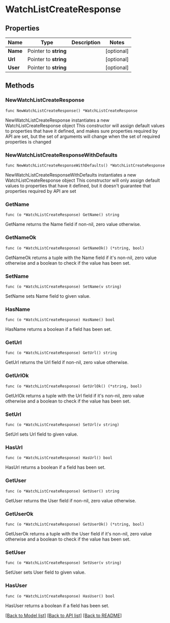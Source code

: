 # WatchListCreateResponse

## Properties

Name | Type | Description | Notes
------------ | ------------- | ------------- | -------------
**Name** | Pointer to **string** |  | [optional] 
**Url** | Pointer to **string** |  | [optional] 
**User** | Pointer to **string** |  | [optional] 

## Methods

### NewWatchListCreateResponse

`func NewWatchListCreateResponse() *WatchListCreateResponse`

NewWatchListCreateResponse instantiates a new WatchListCreateResponse object
This constructor will assign default values to properties that have it defined,
and makes sure properties required by API are set, but the set of arguments
will change when the set of required properties is changed

### NewWatchListCreateResponseWithDefaults

`func NewWatchListCreateResponseWithDefaults() *WatchListCreateResponse`

NewWatchListCreateResponseWithDefaults instantiates a new WatchListCreateResponse object
This constructor will only assign default values to properties that have it defined,
but it doesn't guarantee that properties required by API are set

### GetName

`func (o *WatchListCreateResponse) GetName() string`

GetName returns the Name field if non-nil, zero value otherwise.

### GetNameOk

`func (o *WatchListCreateResponse) GetNameOk() (*string, bool)`

GetNameOk returns a tuple with the Name field if it's non-nil, zero value otherwise
and a boolean to check if the value has been set.

### SetName

`func (o *WatchListCreateResponse) SetName(v string)`

SetName sets Name field to given value.

### HasName

`func (o *WatchListCreateResponse) HasName() bool`

HasName returns a boolean if a field has been set.

### GetUrl

`func (o *WatchListCreateResponse) GetUrl() string`

GetUrl returns the Url field if non-nil, zero value otherwise.

### GetUrlOk

`func (o *WatchListCreateResponse) GetUrlOk() (*string, bool)`

GetUrlOk returns a tuple with the Url field if it's non-nil, zero value otherwise
and a boolean to check if the value has been set.

### SetUrl

`func (o *WatchListCreateResponse) SetUrl(v string)`

SetUrl sets Url field to given value.

### HasUrl

`func (o *WatchListCreateResponse) HasUrl() bool`

HasUrl returns a boolean if a field has been set.

### GetUser

`func (o *WatchListCreateResponse) GetUser() string`

GetUser returns the User field if non-nil, zero value otherwise.

### GetUserOk

`func (o *WatchListCreateResponse) GetUserOk() (*string, bool)`

GetUserOk returns a tuple with the User field if it's non-nil, zero value otherwise
and a boolean to check if the value has been set.

### SetUser

`func (o *WatchListCreateResponse) SetUser(v string)`

SetUser sets User field to given value.

### HasUser

`func (o *WatchListCreateResponse) HasUser() bool`

HasUser returns a boolean if a field has been set.


[[Back to Model list]](../README.md#documentation-for-models) [[Back to API list]](../README.md#documentation-for-api-endpoints) [[Back to README]](../README.md)



